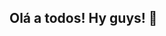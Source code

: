 ## Olá a todos! Hy guys! 👋

<!--
**jvgribeiro/jvgribeiro** is a ✨ _special_ ✨ repository because its `README.md` (this file) appears on your GitHub profile.

Here are some ideas to get you started:

- 🔭 A procura de estágio e oportunidades de adquirir experiência!
- 🌱 Estudante de Análise e Desenvolvimento de Sistemas na PUC MG.
- 👯 I’m looking to collaborate on ...
- 🤔 I’m looking for help with ...
- 💬 Ask me about ...
- 📫 How to reach me: ...
- 😄 Pronouns: ...
- ⚡ Fun fact: ...
-->
